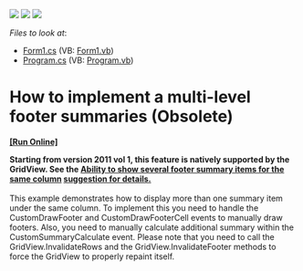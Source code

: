 <!-- default badges list -->
![](https://img.shields.io/endpoint?url=https://codecentral.devexpress.com/api/v1/VersionRange/134078953/13.1.4%2B)
[![](https://img.shields.io/badge/Open_in_DevExpress_Support_Center-FF7200?style=flat-square&logo=DevExpress&logoColor=white)](https://supportcenter.devexpress.com/ticket/details/E405)
[![](https://img.shields.io/badge/📖_How_to_use_DevExpress_Examples-e9f6fc?style=flat-square)](https://docs.devexpress.com/GeneralInformation/403183)
<!-- default badges end -->
<!-- default file list -->
*Files to look at*:

* [Form1.cs](./CS/Q33608/Form1.cs) (VB: [Form1.vb](./VB/Q33608/Form1.vb))
* [Program.cs](./CS/Q33608/Program.cs) (VB: [Program.vb](./VB/Q33608/Program.vb))
<!-- default file list end -->
# How to implement a multi-level footer summaries (Obsolete)
<!-- run online -->
**[[Run Online]](https://codecentral.devexpress.com/e405)**
<!-- run online end -->


<p><strong>Starting from version 2011 vol 1, this feature is natively supported by the GridView. See the <a href="https://www.devexpress.com/Support/Center/p/AS2570">Ability to show several footer summary items for the same column</a> <u>suggestion for details.</u></strong><br /><br />This example demonstrates how to display more than one summary item under the same column. To implement this you need to handle the CustomDrawFooter and CustomDrawFooterCell events to manually draw footers. Also, you need to manually calculate additional summary within the CustomSummaryCalculate event. Please note that you need to call the GridView.InvalidateRows and the GridView.InvalidateFooter methods to force the GridView to properly repaint itself.</p>
<p><br /><u></u></p>

<br/>


